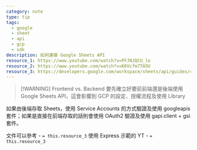 ```yaml
---
category: note
type: tip
tags:
  - google
  - sheet
  - api
  - gcp
  - sdk
description: 如何連接 Google Sheets API
resource_1: https://www.youtube.com/watch?v=PFJNJQCU_lo
resource_2: https://www.youtube.com/watch?v=K6Vcfm7TA5U
resource_3: https://developers.google.com/workspace/sheets/api/guides/concepts
---
```


> [!WARNING] Frontend vs.  Backend
> 要先確立好要前前端還是後端使用 Google Sheets API，這會影響到 GCP 的設定、授權流程及使用 Library

如果由後端存取 Sheets，使用 Service Accounts 的方式驗證及使用 googleapis 套件；如果是直接在前端存取的話則會使用 OAuth2 驗證及使用 gapi.client + gsi 套件。

文件可以參考 -  `= this.resource_3`
使用 Express 示範的 YT - `= this.resource_3`
